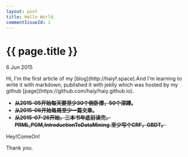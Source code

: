 ```yaml
---
layout: post
title: Hello World.
commentIssueId: 1
---
```


{{ page.title }}
================
<p class="meta">6 Jun 2015 </p>
Hi, I'm the first article of my [blog](http://haiyf.space).And I'm learning
to write it with markdown, published it with jeklly which was hosted by my 
github [page](https://github.com/haiy/haiy.github.io).

- **~~从2015-05开始每天要至少30个俯卧撑，50个深蹲~~。**
- **~~从2015-06开始每周至少一篇文章~~。**
- **~~从2015-07-26开始，三本书年底前读完，PRML,PGM,IntroductionToDataMining.至少写个CRF，GBDT。~~**

Hey!ComeOn!

Thank you.
